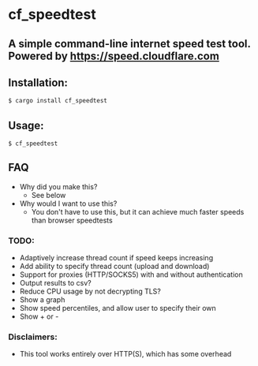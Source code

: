 # cf_speedtest

## A simple command-line internet speed test tool. Powered by https://speed.cloudflare.com 


## Installation:
```bash
$ cargo install cf_speedtest
```

## Usage:
	$ cf_speedtest


## FAQ
- Why did you make this?
	- See below
- Why would I want to use this?
	- You don't have to use this, but it can achieve much faster speeds than browser speedtests

### TODO:
- Adaptively increase thread count if speed keeps increasing
- Add ability to specify thread count (upload and download)
- Support for proxies (HTTP/SOCKS5) with and without authentication
- Output results to csv?
- Reduce CPU usage by not decrypting TLS?
- Show a graph
- Show speed percentiles, and allow user to specify their own
- Show + or -

### Disclaimers:
- This tool works entirely over HTTP(S), which has some overhead